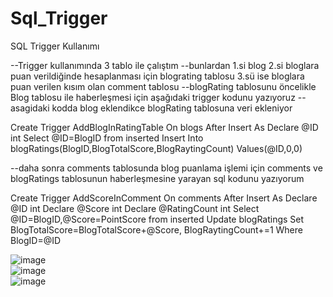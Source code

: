 # Sql_Trigger
 SQL Trigger Kullanımı
 
 --Trigger kullanımında 3 tablo ile çalıştım
--bunlardan 1.si blog 2.si bloglara puan verildiğinde hesaplanması için blograting tablosu 3.sü ise bloglara puan verilen kısım olan comment tablosu
--blogRating tablosunu öncelikle Blog tablosu ile haberleşmesi için aşağıdaki trigger kodunu yazıyoruz
--asagidaki kodda blog eklendikce blogRating tablosuna veri ekleniyor

Create Trigger AddBlogInRatingTable
On blogs
After Insert
As
Declare @ID int
Select @ID=BlogID from inserted
Insert Into blogRatings(BlogID,BlogTotalScore,BlogRaytingCount)
Values(@ID,0,0)


--daha sonra comments tablosunda blog puanlama işlemi için comments ve blogRatings tablosunun haberleşmesine yarayan sql kodunu yazıyorum

Create Trigger AddScoreInComment
On comments
After Insert
As
Declare @ID int
Declare @Score int
Declare @RatingCount int
Select @ID=BlogID,@Score=PointScore from inserted
Update blogRatings Set BlogTotalScore=BlogTotalScore+@Score, BlogRaytingCount+=1
Where BlogID=@ID

![image](https://user-images.githubusercontent.com/64663453/187097734-a367cfef-efad-4b53-8ce6-93fd6c99936c.png)
<br/>
![image](https://user-images.githubusercontent.com/64663453/187097738-e9bd4f10-44c2-468f-957e-c25cca5dee8c.png)
<br/>
![image](https://user-images.githubusercontent.com/64663453/187097745-9f36d634-4109-41a7-bca0-488786659fb7.png)

